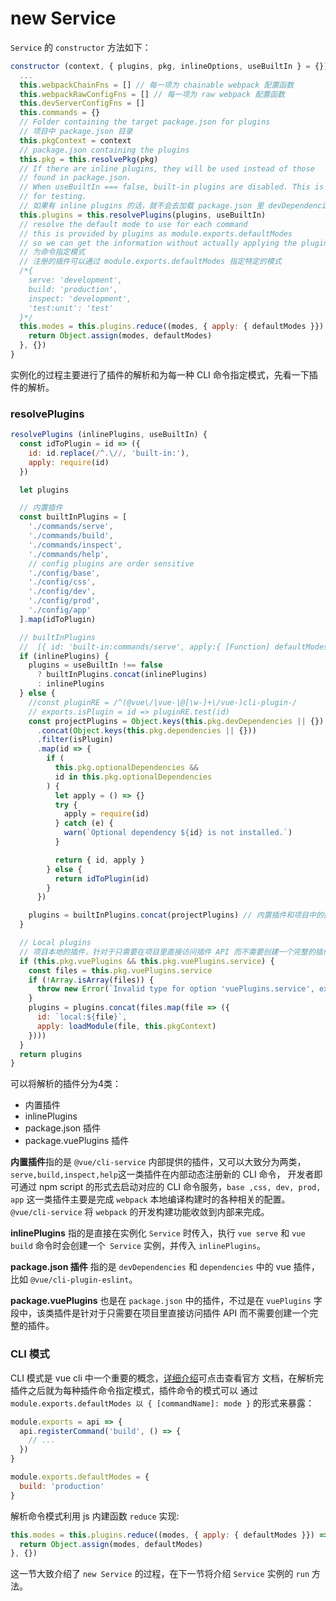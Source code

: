 # new Service

`Service` 的 `constructor` 方法如下：

```js
constructor (context, { plugins, pkg, inlineOptions, useBuiltIn } = {}) {
  ...
  this.webpackChainFns = [] // 每一项为 chainable webpack 配置函数
  this.webpackRawConfigFns = [] // 每一项为 raw webpack 配置函数
  this.devServerConfigFns = []
  this.commands = {}
  // Folder containing the target package.json for plugins
  // 项目中 package.json 目录
  this.pkgContext = context
  // package.json containing the plugins
  this.pkg = this.resolvePkg(pkg)
  // If there are inline plugins, they will be used instead of those
  // found in package.json.
  // When useBuiltIn === false, built-in plugins are disabled. This is mostly
  // for testing.
  // 如果有 inline plugins 的话，就不会去加载 package.json 里 devDependencies 和 dependencies 的插件
  this.plugins = this.resolvePlugins(plugins, useBuiltIn)
  // resolve the default mode to use for each command
  // this is provided by plugins as module.exports.defaultModes
  // so we can get the information without actually applying the plugin.
  // 为命令指定模式
  // 注册的插件可以通过 module.exports.defaultModes 指定特定的模式
  /*{
    serve: 'development',
    build: 'production',
    inspect: 'development',
    'test:unit': 'test'
  }*/
  this.modes = this.plugins.reduce((modes, { apply: { defaultModes }}) => {
    return Object.assign(modes, defaultModes)
  }, {})
}
```
实例化的过程主要进行了插件的解析和为每一种 CLI 命令指定模式，先看一下插件的解析。

### resolvePlugins
```js
resolvePlugins (inlinePlugins, useBuiltIn) {
  const idToPlugin = id => ({
    id: id.replace(/^.\//, 'built-in:'),
    apply: require(id)
  })

  let plugins

  // 内置插件
  const builtInPlugins = [
    './commands/serve',
    './commands/build',
    './commands/inspect',
    './commands/help',
    // config plugins are order sensitive
    './config/base',
    './config/css',
    './config/dev',
    './config/prod',
    './config/app'
  ].map(idToPlugin)

  // builtInPlugins
  //  [{ id: 'built-in:commands/serve', apply:{ [Function] defaultModes: [Object] } },...]
  if (inlinePlugins) {
    plugins = useBuiltIn !== false
      ? builtInPlugins.concat(inlinePlugins)
      : inlinePlugins
  } else {
    //const pluginRE = /^(@vue\/|vue-|@[\w-]+\/vue-)cli-plugin-/
    // exports.isPlugin = id => pluginRE.test(id)
    const projectPlugins = Object.keys(this.pkg.devDependencies || {})
      .concat(Object.keys(this.pkg.dependencies || {}))
      .filter(isPlugin)
      .map(id => {
        if (
          this.pkg.optionalDependencies &&
          id in this.pkg.optionalDependencies
        ) {
          let apply = () => {}
          try {
            apply = require(id)
          } catch (e) {
            warn(`Optional dependency ${id} is not installed.`)
          }

          return { id, apply }
        } else {
          return idToPlugin(id)
        }
      })

    plugins = builtInPlugins.concat(projectPlugins) // 内置插件和项目中的插件
  }

  // Local plugins
  // 项目本地的插件，针对于只需要在项目里直接访问插件 API 而不需要创建一个完整的插件
  if (this.pkg.vuePlugins && this.pkg.vuePlugins.service) {
    const files = this.pkg.vuePlugins.service
    if (!Array.isArray(files)) {
      throw new Error(`Invalid type for option 'vuePlugins.service', expected 'array' but got ${typeof files}.`)
    }
    plugins = plugins.concat(files.map(file => ({
      id: `local:${file}`,
      apply: loadModule(file, this.pkgContext)
    })))
  }
  return plugins
}
```
可以将解析的插件分为4类：
* 内置插件
* inlinePlugins
* package.json 插件
* package.vuePlugins 插件

**内置插件**指的是 `@vue/cli-service` 内部提供的插件，又可以大致分为两类，`serve,build,inspect,help`这一类插件在内部动态注册新的 CLI 命令，
开发者即可通过 npm script 的形式去启动对应的 CLI 命令服务，`base ,css, dev, prod, app` 这一类插件主要是完成 `webpack` 本地编译构建时的各种相关的配置。
`@vue/cli-service` 将 `webpack` 的开发构建功能收敛到内部来完成。

**inlinePlugins** 指的是直接在实例化 `Service` 时传入，执行 `vue serve` 和 `vue build` 命令时会创建一个` Service` 实例，并传入 `inlinePlugins`。

**package.json 插件** 指的是 `devDependencies` 和 `dependencies` 中的 vue 插件，比如 `@vue/cli-plugin-eslint`。

**package.vuePlugins** 也是在 `package.json` 中的插件，不过是在 `vuePlugins` 字段中，该类插件是针对于只需要在项目里直接访问插件 API 而不需要创建一个完整的插件。


### CLI 模式

CLI 模式是 vue cli 中一个重要的概念，[详细介绍](https://cli.vuejs.org/zh/guide/mode-and-env.html#%E6%A8%A1%E5%BC%8F)可点击查看官方
文档，在解析完插件之后就为每种插件命令指定模式，插件命令的模式可以 通过 `module.exports.defaultModes 以 { [commandName]: mode }` 的形式来暴露：

```js
module.exports = api => {
  api.registerCommand('build', () => {
    // ...
  })
}

module.exports.defaultModes = {
  build: 'production'
}
```

解析命令模式利用 js 内建函数 `reduce` 实现:

```js
this.modes = this.plugins.reduce((modes, { apply: { defaultModes }}) => {
  return Object.assign(modes, defaultModes)
}, {})
```

这一节大致介绍了 `new Service` 的过程，在下一节将介绍 `Service` 实例的 `run` 方法。

